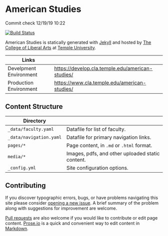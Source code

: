 # American Studies

Commit check 12/19/19 10:22

[![Build Status][travis-img]][travis]

American Studies is statically generated with [Jekyll](https://jekyllrb.com) and hosted by [The College of Liberal Arts](https://liberalarts.temple.edu) at [Temple University](https://temple.edu).

| Links|  |
| --- | --- |
| Develpment Environment | https://develop.cla.temple.edu/american-studies/ |
| Production Environment | https://www.cla.temple.edu/american-studies/ |

## Content Structure

| Directory |  |
| --- | --- |
| ````_data/faculty.yaml```` | Datafile for list of faculty. |
| ````_data/navigation.yaml```` | Datafile for primary   navigation links. |
| ````pages/*```` | Page content, in ````.md```` or ````.html```` format. |
| ````media/*```` | Images, pdfs, and other uploaded static content. |
| ````_config.yml```` | Site configuration options. |

## Contributing

If you discover typographic errors, bugs, or have problems navigating this site please consider [opening a new issue][issue]. A brief summary of the problem along with suggestions for improvement are welcome.

[Pull requests][pr] are also welcome if you would like to contribute or edit page content. [Prose.io][prose] is a quick and convenient way to edit content in [Markdown][md].


[travis]: https://travis-ci.org/TULiberalArts/American-Studies
[travis-img]: https://travis-ci.org/TULiberalArts/American-Studies.svg?branch=master
[jekyll]: https://https://jekyllrb.com
[issue]: https://github.com/TULiberalArts/American-Studies/issues
[pr]: https://help.github.com/articles/about-pull-requests/
[prose]: https://prose.io/#TULiberalArts/American-Studies
[md]: http://whatismarkdown.com/
